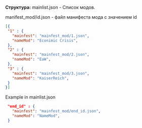 **Структура:**
  mainlist.json - Список модов.

  manifest_mod/id.json - файл манифеста мода с значением id

```json
[{ 
 "1" : {
   "mainfest": "mainfest_mod/1.json",
   "nameMod": "Econimic Crisis", 
 },
 "2" : {
   "mainfest": "mainfest_mod/2.json",
   "nameMod": "EaW", 
 },
 "3" : {
   "mainfest": "mainfest_mod/3.json",
   "nameMod": "KaiserReich", 
 }
}]
```

Example in mainlist.json
```json
 "end_id" : {
   "mainfest": "mainfest_mod/end_id.json",
   "nameMod": "NameMod", 
 }
